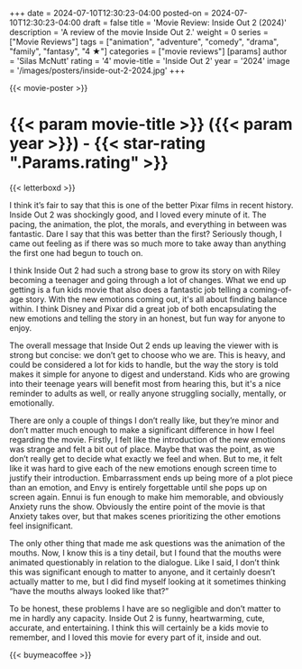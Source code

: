 +++
date = 2024-07-10T12:30:23-04:00
posted-on = 2024-07-10T12:30:23-04:00
draft = false
title = 'Movie Review: Inside Out 2 (2024)'
description = 'A review of the movie Inside Out 2.'
weight = 0
series = ["Movie Reviews"]
tags = ["animation", "adventure", "comedy", "drama", "family", "fantasy", "4 ★"]
categories = ["movie reviews"]
[params]
  author = 'Silas McNutt'
  rating = '4'
  movie-title = 'Inside Out 2'
  year = '2024'
  image = '/images/posters/inside-out-2-2024.jpg'
+++

{{< movie-poster >}}

# {{< param movie-title >}} ({{< param year >}}) - {{< star-rating ".Params.rating" >}}

{{< letterboxd >}}

I think it’s fair to say that this is one of the better Pixar films in recent history. Inside Out 2 was shockingly good, and I loved every minute of it. The pacing, the animation, the plot, the morals, and everything in between was fantastic. Dare I say that this was better than the first? Seriously though, I came out feeling as if there was so much more to take away than anything the first one had begun to touch on.

I think Inside Out 2 had such a strong base to grow its story on with Riley becoming a teenager and going through a lot of changes. What we end up getting is a fun kids movie that also does a fantastic job telling a coming-of-age story. With the new emotions coming out, it's all about finding balance within. I think Disney and Pixar did a great job of both encapsulating the new emotions and telling the story in an honest, but fun way for anyone to enjoy.

The overall message that Inside Out 2 ends up leaving the viewer with is strong but concise: we don’t get to choose who we are. This is heavy, and could be considered a lot for kids to handle, but the way the story is told makes it simple for anyone to digest and understand. Kids who are growing into their teenage years will benefit most from hearing this, but it's a nice reminder to adults as well, or really anyone struggling socially, mentally, or emotionally.

There are only a couple of things I don’t really like, but they’re minor and don’t matter much enough to make a significant difference in how I feel regarding the movie. Firstly, I felt like the introduction of the new emotions was strange and felt a bit out of place. Maybe that was the point, as we don’t really get to decide what exactly we feel and when. But to me, it felt like it was hard to give each of the new emotions enough screen time to justify their introduction. Embarrassment ends up being more of a plot piece than an emotion, and Envy is entirely forgettable until she pops up on screen again. Ennui is fun enough to make him memorable, and obviously Anxiety runs the show. Obviously the entire point of the movie is that Anxiety takes over, but that makes scenes prioritizing the other emotions feel insignificant.

The only other thing that made me ask questions was the animation of the mouths. Now, I know this is a tiny detail, but I found that the mouths were animated questionably in relation to the dialogue. Like I said, I don’t think this was significant enough to matter to anyone, and it certainly doesn’t actually matter to me, but I did find myself looking at it sometimes thinking “have the mouths always looked like that?”

To be honest, these problems I have are so negligible and don’t matter to me in hardly any capacity. Inside Out 2 is funny, heartwarming, cute, accurate, and entertaining. I think this will certainly be a kids movie to remember, and I loved this movie for every part of it, inside and out.

{{< buymeacoffee >}}
